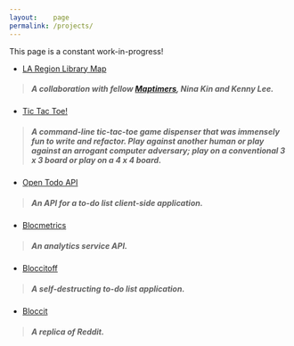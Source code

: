 ```yaml
---
layout:    page
permalink: /projects/
---
```


This page is a constant work-in-progress!

- [LA Region Library Map](https://github.com/rhubarb-crew/la-region-library-map)

>##### A collaboration with fellow [Maptimers](https://github.com/maptimeLA/), Nina Kin and Kenny Lee.

- [Tic Tac Toe!](https://github.com/eirinikos/ruby-bites#tictactoerb)

>##### A command-line tic-tac-toe game dispenser that was immensely fun to write and refactor. Play against another human or play against an arrogant computer adversary; play on a conventional 3 x 3 board or play on a 4 x 4 board.

- [Open Todo API](https://github.com/eirinikos/open-todo-api)

>##### An API for a to-do list client-side application.

- [Blocmetrics](https://github.com/eirinikos/blocmetrics)

>##### An analytics service API.

- [Bloccitoff](https://github.com/eirinikos/bloccitoff)

>##### A self-destructing to-do list application.

- [Bloccit](https://github.com/eirinikos/bloccit)

>##### A replica of Reddit.